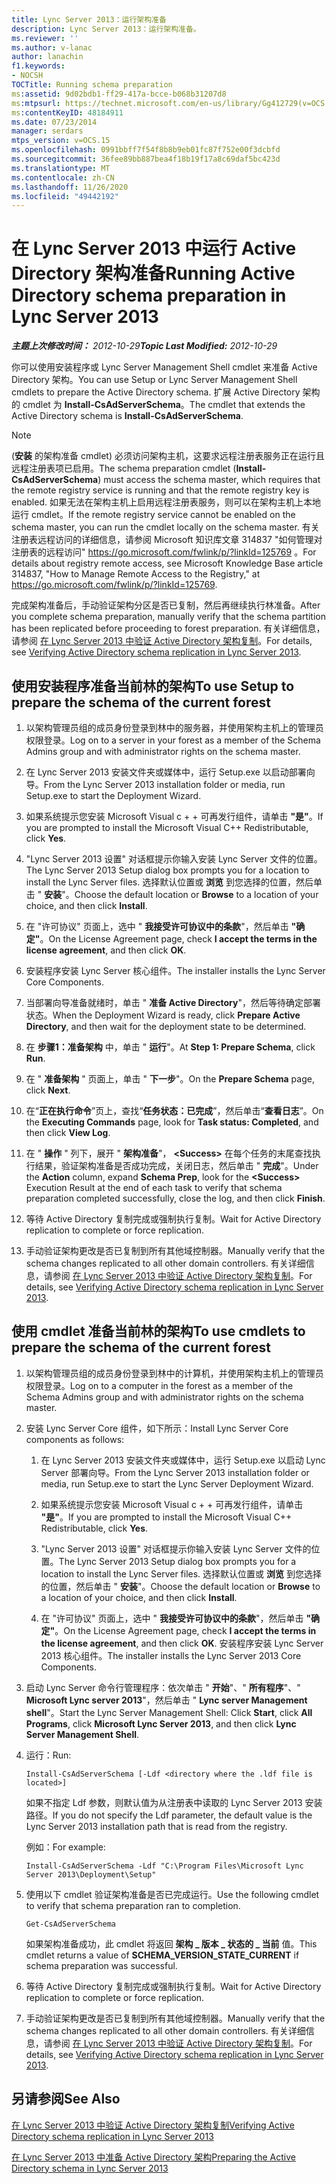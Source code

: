 ```yaml
---
title: Lync Server 2013：运行架构准备
description: Lync Server 2013：运行架构准备。
ms.reviewer: ''
ms.author: v-lanac
author: lanachin
f1.keywords:
- NOCSH
TOCTitle: Running schema preparation
ms:assetid: 9d02bdb1-ff29-417a-bcce-b068b31207d8
ms:mtpsurl: https://technet.microsoft.com/en-us/library/Gg412729(v=OCS.15)
ms:contentKeyID: 48184911
ms.date: 07/23/2014
manager: serdars
mtps_version: v=OCS.15
ms.openlocfilehash: 0991bbff7f54f8b8b9eb01fc87f752e00f3dcbfd
ms.sourcegitcommit: 36fee89bb887bea4f18b19f17a8c69daf5bc423d
ms.translationtype: MT
ms.contentlocale: zh-CN
ms.lasthandoff: 11/26/2020
ms.locfileid: "49442192"
---
```

# <a name="running-active-directory-schema-preparation-in-lync-server-2013"></a><span data-ttu-id="92cf1-103">在 Lync Server 2013 中运行 Active Directory 架构准备</span><span class="sxs-lookup"><span data-stu-id="92cf1-103">Running Active Directory schema preparation in Lync Server 2013</span></span>

<div data-xmlns="http://www.w3.org/1999/xhtml">

<div class="topic" data-xmlns="http://www.w3.org/1999/xhtml" data-msxsl="urn:schemas-microsoft-com:xslt" data-cs="https://msdn.microsoft.com/">

<div data-asp="https://msdn2.microsoft.com/asp">



</div>

<div id="mainSection">

<div id="mainBody"><span data-ttu-id="92cf1-104">

<span> </span></span><span class="sxs-lookup"><span data-stu-id="92cf1-104">

<span> </span></span></span>

<span data-ttu-id="92cf1-105">_**主题上次修改时间：** 2012-10-29_</span><span class="sxs-lookup"><span data-stu-id="92cf1-105">_**Topic Last Modified:** 2012-10-29_</span></span>

<span data-ttu-id="92cf1-106">你可以使用安装程序或 Lync Server Management Shell cmdlet 来准备 Active Directory 架构。</span><span class="sxs-lookup"><span data-stu-id="92cf1-106">You can use Setup or Lync Server Management Shell cmdlets to prepare the Active Directory schema.</span></span> <span data-ttu-id="92cf1-107">扩展 Active Directory 架构的 cmdlet 为 **Install-CsAdServerSchema**。</span><span class="sxs-lookup"><span data-stu-id="92cf1-107">The cmdlet that extends the Active Directory schema is **Install-CsAdServerSchema**.</span></span>

<div>


> [!NOTE]  
> <span data-ttu-id="92cf1-108"> (<STRONG>安装</STRONG> 的架构准备 cmdlet) 必须访问架构主机，这要求远程注册表服务正在运行且远程注册表项已启用。</span><span class="sxs-lookup"><span data-stu-id="92cf1-108">The schema preparation cmdlet (<STRONG>Install-CsAdServerSchema</STRONG>) must access the schema master, which requires that the remote registry service is running and that the remote registry key is enabled.</span></span> <span data-ttu-id="92cf1-109">如果无法在架构主机上启用远程注册表服务，则可以在架构主机上本地运行 cmdlet。</span><span class="sxs-lookup"><span data-stu-id="92cf1-109">If the remote registry service cannot be enabled on the schema master, you can run the cmdlet locally on the schema master.</span></span> <span data-ttu-id="92cf1-110">有关注册表远程访问的详细信息，请参阅 Microsoft 知识库文章 314837 "如何管理对注册表的远程访问" <A href="https://go.microsoft.com/fwlink/p/?linkid=125769">https://go.microsoft.com/fwlink/p/?linkId=125769</A> 。</span><span class="sxs-lookup"><span data-stu-id="92cf1-110">For details about registry remote access, see Microsoft Knowledge Base article 314837, "How to Manage Remote Access to the Registry," at <A href="https://go.microsoft.com/fwlink/p/?linkid=125769">https://go.microsoft.com/fwlink/p/?linkId=125769</A>.</span></span>



</div>

<span data-ttu-id="92cf1-111">完成架构准备后，手动验证架构分区是否已复制，然后再继续执行林准备。</span><span class="sxs-lookup"><span data-stu-id="92cf1-111">After you complete schema preparation, manually verify that the schema partition has been replicated before proceeding to forest preparation.</span></span> <span data-ttu-id="92cf1-112">有关详细信息，请参阅 [在 Lync Server 2013 中验证 Active Directory 架构复制](lync-server-2013-verifying-schema-replication.md)。</span><span class="sxs-lookup"><span data-stu-id="92cf1-112">For details, see [Verifying Active Directory schema replication in Lync Server 2013](lync-server-2013-verifying-schema-replication.md).</span></span>

<div>

## <a name="to-use-setup-to-prepare-the-schema-of-the-current-forest"></a><span data-ttu-id="92cf1-113">使用安装程序准备当前林的架构</span><span class="sxs-lookup"><span data-stu-id="92cf1-113">To use Setup to prepare the schema of the current forest</span></span>

1.  <span data-ttu-id="92cf1-114">以架构管理员组的成员身份登录到林中的服务器，并使用架构主机上的管理员权限登录。</span><span class="sxs-lookup"><span data-stu-id="92cf1-114">Log on to a server in your forest as a member of the Schema Admins group and with administrator rights on the schema master.</span></span>

2.  <span data-ttu-id="92cf1-115">在 Lync Server 2013 安装文件夹或媒体中，运行 Setup.exe 以启动部署向导。</span><span class="sxs-lookup"><span data-stu-id="92cf1-115">From the Lync Server 2013 installation folder or media, run Setup.exe to start the Deployment Wizard.</span></span>

3.  <span data-ttu-id="92cf1-116">如果系统提示您安装 Microsoft Visual c + + 可再发行组件，请单击 **"是"**。</span><span class="sxs-lookup"><span data-stu-id="92cf1-116">If you are prompted to install the Microsoft Visual C++ Redistributable, click **Yes**.</span></span>

4.  <span data-ttu-id="92cf1-117">"Lync Server 2013 设置" 对话框提示你输入安装 Lync Server 文件的位置。</span><span class="sxs-lookup"><span data-stu-id="92cf1-117">The Lync Server 2013 Setup dialog box prompts you for a location to install the Lync Server files.</span></span> <span data-ttu-id="92cf1-118">选择默认位置或 **浏览** 到您选择的位置，然后单击 " **安装**"。</span><span class="sxs-lookup"><span data-stu-id="92cf1-118">Choose the default location or **Browse** to a location of your choice, and then click **Install**.</span></span>

5.  <span data-ttu-id="92cf1-119">在 "许可协议" 页面上，选中 " **我接受许可协议中的条款**"，然后单击 **"确定"**。</span><span class="sxs-lookup"><span data-stu-id="92cf1-119">On the License Agreement page, check **I accept the terms in the license agreement**, and then click **OK**.</span></span>

6.  <span data-ttu-id="92cf1-120">安装程序安装 Lync Server 核心组件。</span><span class="sxs-lookup"><span data-stu-id="92cf1-120">The installer installs the Lync Server Core Components.</span></span>

7.  <span data-ttu-id="92cf1-121">当部署向导准备就绪时，单击 " **准备 Active Directory**"，然后等待确定部署状态。</span><span class="sxs-lookup"><span data-stu-id="92cf1-121">When the Deployment Wizard is ready, click **Prepare Active Directory**, and then wait for the deployment state to be determined.</span></span>

8.  <span data-ttu-id="92cf1-122">在 **步骤1：准备架构** 中，单击 " **运行**"。</span><span class="sxs-lookup"><span data-stu-id="92cf1-122">At **Step 1: Prepare Schema**, click **Run**.</span></span>

9.  <span data-ttu-id="92cf1-123">在 " **准备架构** " 页面上，单击 " **下一步**"。</span><span class="sxs-lookup"><span data-stu-id="92cf1-123">On the **Prepare Schema** page, click **Next**.</span></span>

10. <span data-ttu-id="92cf1-124">在“**正在执行命令**”页上，查找“**任务状态：已完成**”，然后单击“**查看日志**”。</span><span class="sxs-lookup"><span data-stu-id="92cf1-124">On the **Executing Commands** page, look for **Task status: Completed**, and then click **View Log**.</span></span>

11. <span data-ttu-id="92cf1-125">在 " **操作** " 列下，展开 " **架构准备**"， **\<Success\>** 在每个任务的末尾查找执行结果，验证架构准备是否成功完成，关闭日志，然后单击 " **完成**"。</span><span class="sxs-lookup"><span data-stu-id="92cf1-125">Under the **Action** column, expand **Schema Prep**, look for the **\<Success\>** Execution Result at the end of each task to verify that schema preparation completed successfully, close the log, and then click **Finish**.</span></span>

12. <span data-ttu-id="92cf1-126">等待 Active Directory 复制完成或强制执行复制。</span><span class="sxs-lookup"><span data-stu-id="92cf1-126">Wait for Active Directory replication to complete or force replication.</span></span>

13. <span data-ttu-id="92cf1-127">手动验证架构更改是否已复制到所有其他域控制器。</span><span class="sxs-lookup"><span data-stu-id="92cf1-127">Manually verify that the schema changes replicated to all other domain controllers.</span></span> <span data-ttu-id="92cf1-128">有关详细信息，请参阅 [在 Lync Server 2013 中验证 Active Directory 架构复制](lync-server-2013-verifying-schema-replication.md)。</span><span class="sxs-lookup"><span data-stu-id="92cf1-128">For details, see [Verifying Active Directory schema replication in Lync Server 2013](lync-server-2013-verifying-schema-replication.md).</span></span>

</div>

<div>

## <a name="to-use-cmdlets-to-prepare-the-schema-of-the-current-forest"></a><span data-ttu-id="92cf1-129">使用 cmdlet 准备当前林的架构</span><span class="sxs-lookup"><span data-stu-id="92cf1-129">To use cmdlets to prepare the schema of the current forest</span></span>

1.  <span data-ttu-id="92cf1-130">以架构管理员组的成员身份登录到林中的计算机，并使用架构主机上的管理员权限登录。</span><span class="sxs-lookup"><span data-stu-id="92cf1-130">Log on to a computer in the forest as a member of the Schema Admins group and with administrator rights on the schema master.</span></span>

2.  <span data-ttu-id="92cf1-131">安装 Lync Server Core 组件，如下所示：</span><span class="sxs-lookup"><span data-stu-id="92cf1-131">Install Lync Server Core components as follows:</span></span>
    
    1.  <span data-ttu-id="92cf1-132">在 Lync Server 2013 安装文件夹或媒体中，运行 Setup.exe 以启动 Lync Server 部署向导。</span><span class="sxs-lookup"><span data-stu-id="92cf1-132">From the Lync Server 2013 installation folder or media, run Setup.exe to start the Lync Server Deployment Wizard.</span></span>
    
    2.  <span data-ttu-id="92cf1-133">如果系统提示您安装 Microsoft Visual c + + 可再发行组件，请单击 **"是"**。</span><span class="sxs-lookup"><span data-stu-id="92cf1-133">If you are prompted to install the Microsoft Visual C++ Redistributable, click **Yes**.</span></span>
    
    3.  <span data-ttu-id="92cf1-134">"Lync Server 2013 设置" 对话框提示你输入安装 Lync Server 文件的位置。</span><span class="sxs-lookup"><span data-stu-id="92cf1-134">The Lync Server 2013 Setup dialog box prompts you for a location to install the Lync Server files.</span></span> <span data-ttu-id="92cf1-135">选择默认位置或 **浏览** 到您选择的位置，然后单击 " **安装**"。</span><span class="sxs-lookup"><span data-stu-id="92cf1-135">Choose the default location or **Browse** to a location of your choice, and then click **Install**.</span></span>
    
    4.  <span data-ttu-id="92cf1-136">在 "许可协议" 页面上，选中 " **我接受许可协议中的条款**"，然后单击 **"确定"**。</span><span class="sxs-lookup"><span data-stu-id="92cf1-136">On the License Agreement page, check **I accept the terms in the license agreement**, and then click **OK**.</span></span> <span data-ttu-id="92cf1-137">安装程序安装 Lync Server 2013 核心组件。</span><span class="sxs-lookup"><span data-stu-id="92cf1-137">The installer installs the Lync Server 2013 Core Components.</span></span>

3.  <span data-ttu-id="92cf1-138">启动 Lync Server 命令行管理程序：依次单击 " **开始**"、" **所有程序**"、" **Microsoft Lync server 2013**"，然后单击 " **Lync server Management shell**"。</span><span class="sxs-lookup"><span data-stu-id="92cf1-138">Start the Lync Server Management Shell: Click **Start**, click **All Programs**, click **Microsoft Lync Server 2013**, and then click **Lync Server Management Shell**.</span></span>

4.  <span data-ttu-id="92cf1-139">运行：</span><span class="sxs-lookup"><span data-stu-id="92cf1-139">Run:</span></span>
    
        Install-CsAdServerSchema [-Ldf <directory where the .ldf file is located>] 
    
    <span data-ttu-id="92cf1-140">如果不指定 Ldf 参数，则默认值为从注册表中读取的 Lync Server 2013 安装路径。</span><span class="sxs-lookup"><span data-stu-id="92cf1-140">If you do not specify the Ldf parameter, the default value is the Lync Server 2013 installation path that is read from the registry.</span></span>
    
    <span data-ttu-id="92cf1-141">例如：</span><span class="sxs-lookup"><span data-stu-id="92cf1-141">For example:</span></span>
    
        Install-CsAdServerSchema -Ldf "C:\Program Files\Microsoft Lync Server 2013\Deployment\Setup"

5.  <span data-ttu-id="92cf1-142">使用以下 cmdlet 验证架构准备是否已完成运行。</span><span class="sxs-lookup"><span data-stu-id="92cf1-142">Use the following cmdlet to verify that schema preparation ran to completion.</span></span>
    
        Get-CsAdServerSchema 
    
    <span data-ttu-id="92cf1-143">如果架构准备成功，此 cmdlet 将返回 **架构 \_ 版本 \_ 状态的 \_ 当前** 值。</span><span class="sxs-lookup"><span data-stu-id="92cf1-143">This cmdlet returns a value of **SCHEMA\_VERSION\_STATE\_CURRENT** if schema preparation was successful.</span></span>

6.  <span data-ttu-id="92cf1-144">等待 Active Directory 复制完成或强制执行复制。</span><span class="sxs-lookup"><span data-stu-id="92cf1-144">Wait for Active Directory replication to complete or force replication.</span></span>

7.  <span data-ttu-id="92cf1-145">手动验证架构更改是否已复制到所有其他域控制器。</span><span class="sxs-lookup"><span data-stu-id="92cf1-145">Manually verify that the schema changes replicated to all other domain controllers.</span></span> <span data-ttu-id="92cf1-146">有关详细信息，请参阅 [在 Lync Server 2013 中验证 Active Directory 架构复制](lync-server-2013-verifying-schema-replication.md)。</span><span class="sxs-lookup"><span data-stu-id="92cf1-146">For details, see [Verifying Active Directory schema replication in Lync Server 2013](lync-server-2013-verifying-schema-replication.md).</span></span>

</div>

<div>

## <a name="see-also"></a><span data-ttu-id="92cf1-147">另请参阅</span><span class="sxs-lookup"><span data-stu-id="92cf1-147">See Also</span></span>


[<span data-ttu-id="92cf1-148">在 Lync Server 2013 中验证 Active Directory 架构复制</span><span class="sxs-lookup"><span data-stu-id="92cf1-148">Verifying Active Directory schema replication in Lync Server 2013</span></span>](lync-server-2013-verifying-schema-replication.md)  


[<span data-ttu-id="92cf1-149">在 Lync Server 2013 中准备 Active Directory 架构</span><span class="sxs-lookup"><span data-stu-id="92cf1-149">Preparing the Active Directory schema in Lync Server 2013</span></span>](lync-server-2013-preparing-the-active-directory-schema.md)  
  

<span data-ttu-id="92cf1-150"></div>

</div>

<span> </span>

</div>

</div>

</span><span class="sxs-lookup"><span data-stu-id="92cf1-150"></div>

</div>

<span> </span>

</div>

</div>

</span></span></div>

